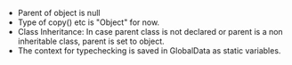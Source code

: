 + Parent of object is null
+ Type of copy() etc is "Object" for now.
+ Class Inheritance: In case parent class is not declared 
or parent is a non inheritable class, parent is set to object.
+ The context for typechecking is saved in GlobalData as 
static variables.
